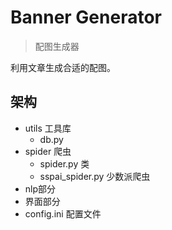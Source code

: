 # Banner Generator

> 配图生成器

利用文章生成合适的配图。

## 架构

- utils 工具库
    - db.py
- spider 爬虫
    - spider.py 类
    - sspai_spider.py 少数派爬虫
- nlp部分
- 界面部分
- config.ini 配置文件 